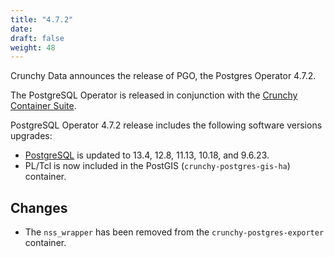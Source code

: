 ```yaml
---
title: "4.7.2"
date:
draft: false
weight: 48
---
```


Crunchy Data announces the release of PGO, the Postgres Operator 4.7.2.

The PostgreSQL Operator is released in conjunction with the [Crunchy Container Suite](https://github.com/CrunchyData/crunchy-containers/).

PostgreSQL Operator 4.7.2 release includes the following software versions upgrades:

- [PostgreSQL](https://www.postgresql.org) is updated to 13.4, 12.8, 11.13, 10.18, and 9.6.23.
- PL/Tcl is now included in the PostGIS (`crunchy-postgres-gis-ha`) container.

## Changes

- The `nss_wrapper` has been removed from the `crunchy-postgres-exporter` container.
